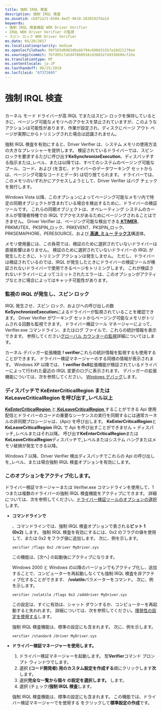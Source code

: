 ```yaml
---
title: 強制 IRQL 検査
description: 強制 IRQL 検査
ms.assetid: cb972a72-6504-4ed7-9618-2830192fda1d
keywords:
- 強制 IRQL 検査機能 WDK Driver Verifier
- IRQL WDK Driver Verifier の監視
- スピン ロック WDK Driver Verifier
ms.date: 04/20/2017
ms.localizationpriority: medium
ms.openlocfilehash: 99f565d0983d0abb794c690d315b7a18d21270e4
ms.sourcegitcommit: fb7d95c7a5d47860918cd3602efdd33b69dcf2da
ms.translationtype: MT
ms.contentlocale: ja-JP
ms.lasthandoff: 06/25/2019
ms.locfileid: "67372695"
---
```

# <a name="force-irql-checking"></a>強制 IRQL 検査


## <span id="ddk_forcing_irql_checking_tools"></span><span id="DDK_FORCING_IRQL_CHECKING_TOOLS"></span>


カーネル モード ドライバーが高 IRQL でまたはスピン ロックを保持しているときに、ページング可能なメモリへのアクセスを禁止されていますが、このようなアクションは可能性があります、作業が設定され、ディスクにページ アウト ページが実際にからトリミングされた場合は認識されません。

強制 IRQL 検査を有効にすると、Driver Verifier は、システム メモリの使用方法の大きなプレッシャーを提供します。 検証されているドライバーでは、スピン ロックを要求するたびに呼び出す**KeSynchronizeExecution**、ディスパッチする指示または\_レベル、または以降では、すべてのシステムのページング可能なプール、コード、および (を含む、ドライバーのデータワーキング セットからは、ページング可能なコードとデータ) は切り捨てられます。 ドライバーでは、このメモリのいずれかにアクセスしようとして、Driver Verifier はバグ チェックを発行します。

Windows Vista 以降、このオプションによってページング可能なメモリ内で特定の同期オブジェクトが含まれている場合を検出するために、ドライバーの検証ツールです。 これらの同期オブジェクトは、オペレーティング システムのカーネルが管理者特権での IRQL でアクセスがあるためにページングされることはできません。 Driver Verifier は、ページング可能な検出できる[ **KTIMER**](https://docs.microsoft.com/windows-hardware/drivers/kernel/eprocess)、PRKMUTEX、PKSPIN\_ロック、PRKEVENT、PKSPIN\_ロック、PRKSEMAPHORE、PERESOURCE、および[ **高速\_ミュー テックス**](https://docs.microsoft.com/windows-hardware/drivers/kernel/eprocess)構造体。

メモリ使用量には、この負荷では、検証のために選択されていないドライバーは直接影響はありません。 検証のために選択されていないドライバーの IRQL が発生したときに、トリミング アクションは発生しません。 ただし、ドライバーは検証されているのでは、IRQL が発生したときにドライバーの検証ツールが検証されないドライバーで使用できるページをトリミングします。 これが検証されないドライバーによってコミットされたエラーは、このオプションがアクティブなときに場合によってはキャッチ可能性があります。

### <a name="span-idmonitoringirqlraisesandspinlocksspanspan-idmonitoringirqlraisesandspinlocksspanmonitoring-irql-raises-and-spin-locks"></a><span id="monitoring_irql_raises_and_spin_locks"></span><span id="MONITORING_IRQL_RAISES_AND_SPIN_LOCKS"></span>監視の IRQL が発生し、スピン ロック

IRQL 発生させ、スピン ロック、およびへの呼び出しの数**KeSynchronizeExecution**によるドライバーが監視されていることを確認できます。 Driver Verifier がワーキング セットからページング可能なメモリがトリムされる回数も監視できます。 ドライバー検証ツール マネージャーによって、Verifier.exe コマンドライン、またはログ ファイルで、これらの統計情報を表示できます。 参照してください[グローバル カウンターの監視](monitoring-global-counters.md)詳細についてはします。

カーネル デバッガー拡張機能 **! verifier**これらの統計情報を監視するも使用することができます。 ドライバー検証マネージャーのする同様の情報が表示されます。 Windows XP 以降では、 **! verifier 0x8**拡張機能が検証されているドライバーによって行われた最近の IRQL 変更のログに表示されます。 デバッガーの拡張機能については、次を参照してください。 [Windows デバッグ](https://docs.microsoft.com/windows-hardware/drivers/debugger/index)します。

### <a name="span-idcallingkeentercriticalregionorkeleavecriticalregionatdispatchlevelorabovespanspan-idcallingkeentercriticalregionorkeleavecriticalregionatdispatchlevelorabovespanspan-idcallingkeentercriticalregionorkeleavecriticalregionatdispatchlevelorabovespancalling-keentercriticalregion-or-keleavecriticalregion-at-dispatchlevel-or-above"></a><span id="Calling_KeEnterCriticalRegion_or_KeLeaveCriticalRegion_at_DISPATCH_LEVEL_or_Above"></span><span id="calling_keentercriticalregion_or_keleavecriticalregion_at_dispatch_level_or_above"></span><span id="CALLING_KEENTERCRITICALREGION_OR_KELEAVECRITICALREGION_AT_DISPATCH_LEVEL_OR_ABOVE"></span>ディスパッチで KeEnterCriticalRegion または KeLeaveCriticalRegion を呼び出す\_レベル以上

[**KeEnterCriticalRegion** ](https://docs.microsoft.com/windows-hardware/drivers/ddi/content/ntddk/nf-ntddk-keentercriticalregion)と[ **KeLeaveCriticalRegion** ](https://docs.microsoft.com/windows-hardware/drivers/ddi/content/ntddk/nf-ntddk-keleavecriticalregion)することができる Api 使用配信とドライバーのコードの重要なシーケンスの実行を同期するには通常カーネルの非同期プロシージャは、(Apc) を呼び出します。 **KeEnterCriticalRegion**と**KeLeaveCriticalRegion** IRQL で Api を呼び出すことができません = ディスパッチ\_レベルまたはそれ以降。 呼び出す**KeEnterCriticalRegion**または**KeLeaveCriticalRegion**ディスパッチで\_レベルまたはシステム ハングまたはメモリ破損が発生できる以降。

Windows 7 以降、Driver Verifier 検出ディスパッチでこれらの Api の呼び出しを\_レベル、または場合強制 IRQL 検査オプションを有効にします。

### <a name="span-idactivatingthisoptionspanspan-idactivatingthisoptionspanactivating-this-option"></a><span id="activating_this_option"></span><span id="ACTIVATING_THIS_OPTION"></span>このオプションをアクティブ化します。

ドライバー検証マネージャーまたは Verifier.exe コマンドラインを使用して、1 つまたは複数のドライバーの強制 IRQL 検査機能をアクティブにできます。 詳細については、次を参照してください。[ドライバー検証ツールのオプションの選択](selecting-driver-verifier-options.md)します。

-   **コマンドラインで**

    、コマンドラインでは、強制 IRQL 検査オプションで表される**ビット 1 (0x2)** します。 強制 IRQL 検査を有効にするには、0x2 のフラグの値を使用して、または 0x2 をフラグ値に追加します。 次に、例を示します。

    ```
    verifier /flags 0x2 /driver MyDriver.sys
    ```

    この機能は、[次へ] の起動後にアクティブになります。

    Windows 2000 と Windows の以降のバージョンでもアクティブ化し、追加することで、コンピューターを再起動しなくても強制 IRQL 検査を非アクティブ化することができます、 **/volatile**パラメーターをコマンド。 次に、例を示します。

    ```
    verifier /volatile /flags 0x2 /adddriver MyDriver.sys
    ```

    この設定は、すぐに有効は、シャット ダウンするか、コンピューターを再起動すると失われます。 詳細については、次を参照してください。[揮発性の設定を使用する](using-volatile-settings.md)します。

    強制 IRQL 検査機能は、標準の設定にも含まれます。 次に、例を示します。

    ```
    verifier /standard /driver MyDriver.sys
    ```

-   **ドライバー検証マネージャーを使用します。**

    1.  ドライバー検証マネージャーを起動します。 型**Verifier**コマンド プロンプト ウィンドウでします。
    2.  選択 **(コード開発者) 用のカスタム設定を作成する**順にクリックします**次**します。
    3.  選択**完全な一覧から個々 の設定を選択します。** します。
    4.  選択 (チェック)**強制 IRQL 検査**します。

    強制 IRQL 検査機能は、標準の設定にも含まれます。 この機能では、ドライバー検証マネージャーでを使用する をクリックして**標準設定の作成**です。

 

 





